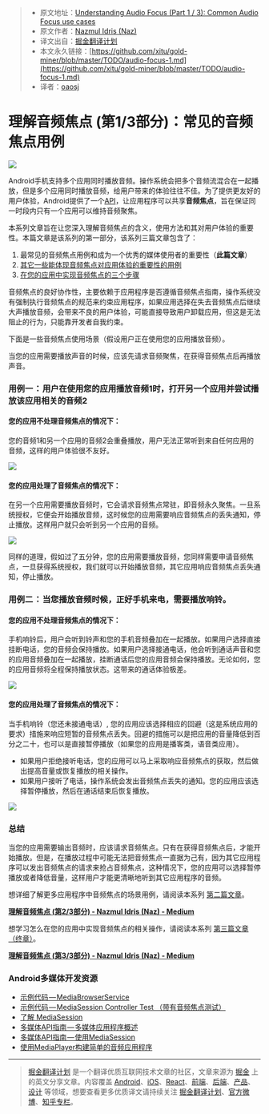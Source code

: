 > * 原文地址：[Understanding Audio Focus (Part 1 / 3): Common Audio Focus use cases](https://medium.com/google-developers/audio-focus-1-6b32689e4380)
> * 原文作者：[Nazmul Idris (Naz)](https://medium.com/@nazmul?source=post_header_lockup)
> * 译文出自：[掘金翻译计划](https://github.com/xitu/gold-miner)
> * 本文永久链接：[https://github.com/xitu/gold-miner/blob/master/TODO/audio-focus-1.md](https://github.com/xitu/gold-miner/blob/master/TODO/audio-focus-1.md)
> * 译者：[oaosj](https://github.com/oaosj)

# 理解音频焦点 (第1/3部分)：常见的音频焦点用例

![](https://cdn-images-1.medium.com/max/2000/1*2_mUAwAihjBYMszQCCL0Mw.png)


Android手机支持多个应用同时播放音频。操作系统会把多个音频流混合在一起播放，但是多个应用同时播放音频，给用户带来的体验往往不佳。为了提供更友好的用户体验，Android提供了一个[API](https://developer.android.com/guide/topics/media-apps/audio-focus.html)，让应用程序可以共享**音频焦点**，旨在保证同一时段内只有一个应用可以维持音频聚焦。

本系列文章旨在让您深入理解音频焦点的含义，使用方法和其对用户体验的重要性。本篇文章是该系列的第一部分，该系列三篇文章包含了：

1.  最常见的音频焦点用例和成为一个优秀的媒体使用者的重要性（**此篇文章**）
2.  [其它一些能体现音频焦点对应用体验的重要性的用例](https://medium.com/@nazmul/audio-focus-2-42244043863a)
3.  [在您的应用中实现音频焦点的三个步骤](https://medium.com/@nazmul/audio-focus-3-cdc09da9c122)

音频焦点的良好协作性，主要依赖于应用程序是否遵循音频焦点指南，操作系统没有强制执行音频焦点的规范来约束应用程序，如果应用选择在失去音频焦点后继续大声播放音频，会带来不良的用户体验，可能直接导致用户卸载应用，但这是无法阻止的行为，只能靠开发者自我约束。

下面是一些音频焦点使用场景（假设用户正在使用您的应用播放音频）。

当您的应用需要播放声音的时候，应该先请求音频聚焦，在获得音频焦点后再播放声音。

### 用例一 ： 用户在使用您的应用播放音频1时，打开另一个应用并尝试播放该应用相关的音频2

#### 您的应用不处理音频焦点的情况下：

您的音频1和另一个应用的音频2会重叠播放，用户无法正常听到来自任何应用的音频，这样的用户体验很不友好。

![](https://cdn-images-1.medium.com/max/800/1*zaIB6fKmwSwhm_UM3Yox_A.png)

#### **您的应用处理了音频焦点的情况下：**

在另一个应用需要播放音频时，它会请求音频焦点常驻，即音频永久聚焦。一旦系统授权，它便会开始播放音频，这时候您的应用需要响应音频焦点的丢失通知，停止播放。这样用户就只会听到另一个应用的音频。

![](https://cdn-images-1.medium.com/max/800/1*xk8Tio4_XxtmuoH9CK7qkQ.png)

同样的道理，假如过了五分钟，您的应用需要播放音频，您同样需要申请音频焦点，一旦获得系统授权，我们就可以开始播放音频，其它应用响应音频焦点丢失通知，停止播放。

### 用例二 ： 当您播放音频时候，正好手机来电，需要播放响铃。

#### **您的应用不处理音频焦点的情况下：**

手机响铃后，用户会听到铃声和您的手机音频叠加在一起播放。如果用户选择直接挂断电话，您的音频会保持播放。如果用户选择接通电话，他会听到通话声音和您的应用音频叠加在一起播放，挂断通话后您的应用音频会保持播放。无论如何，您的应用音频将全程保持播放状态。这带来的通话体验极差。

![](https://cdn-images-1.medium.com/max/1000/1*_HjTvrT4locQYp8LHIMVrA.png)

#### **您的应用处理了音频焦点的情况下：**

当手机响铃（您还未接通电话）, 您的应用应该选择相应的回避（这是系统应用的要求）措施来响应短暂的音频焦点丢失。回避的措施可以是把应用的音量降低到百分之二十，也可以是直接暂停播放（如果您的应用是播客类，语音类应用）。

*   如果用户拒绝接听电话，您的应用可以马上采取响应音频焦点的获取，然后做出提高音量或恢复播放的相关操作。
*   如果用户接听了电话，操作系统会发出音频焦点丢失的通知。您的应用应该选择暂停播放，然后在通话结束后恢复播放。

![](https://cdn-images-1.medium.com/max/1000/1*P1JDTh8I8XkDwXMPjGD2cg.png)

### 总结

当您的应用需要输出音频时，应该请求音频焦点。只有在获得音频焦点后，才能开始播放。但是，在播放过程中可能无法把音频焦点一直据为己有，因为其它应用程序可以发出音频焦点的请求来抢占音频焦点，这种情况下，您的应用可以选择暂停播放或者降低音量，这样用户才能更清晰地听到其它应用程序的音频。

想详细了解更多应用程序中音频焦点的场景用例，请阅读本系列 [第二篇文章](https://github.com/xitu/gold-miner/blob/master/TODO/audio-focus-2.md)。

[**理解音频焦点 (第2/3部分) - Nazmul Idris (Naz) - Medium**](https://github.com/xitu/gold-miner/blob/master/TODO/audio-focus-2.md)

想学习怎么在您的应用中实现音频焦点的相关操作，请阅读本系列 [第三篇文章（终章）](https://github.com/xitu/gold-miner/blob/master/TODO/audio-focus-3.md)。

[**理解音频焦点 (第3/3部分) - Nazmul Idris (Naz) - Medium**](https://github.com/xitu/gold-miner/blob/master/TODO/audio-focus-3.md)

### Android多媒体开发资源

*   [示例代码 — MediaBrowserService](https://github.com/googlesamples/android-MediaBrowserService)
*   [示例代码 — MediaSession Controller Test （带有音频焦点测试）](https://github.com/googlesamples/android-media-controller)
*   [了解 MediaSession](https://medium.com/google-developers/understanding-mediasession-part-1-3-e4d2725f18e4)
*   [多媒体API指南 — 多媒体应用程序概述](https://developer.android.com/guide/topics/media-apps/media-apps-overview.html)
*   [多媒体API指南 — 使用MediaSession](https://developer.android.com/guide/topics/media-apps/working-with-a-media-session.html)
*   [使用MediaPlayer构建简单的音频应用程序](https://medium.com/google-developers/building-a-simple-audio-app-in-android-part-1-3-c14d1a66e0f1)


---

> [掘金翻译计划](https://github.com/xitu/gold-miner) 是一个翻译优质互联网技术文章的社区，文章来源为 [掘金](https://juejin.im) 上的英文分享文章。内容覆盖 [Android](https://github.com/xitu/gold-miner#android)、[iOS](https://github.com/xitu/gold-miner#ios)、[React](https://github.com/xitu/gold-miner#react)、[前端](https://github.com/xitu/gold-miner#前端)、[后端](https://github.com/xitu/gold-miner#后端)、[产品](https://github.com/xitu/gold-miner#产品)、[设计](https://github.com/xitu/gold-miner#设计) 等领域，想要查看更多优质译文请持续关注 [掘金翻译计划](https://github.com/xitu/gold-miner)、[官方微博](http://weibo.com/juejinfanyi)、[知乎专栏](https://zhuanlan.zhihu.com/juejinfanyi)。
